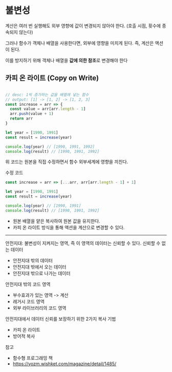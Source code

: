 # 불변성

계산은 여러 번 실행해도 외부 영향에 값이 변경되지 않아야 한다.
(호출 시점, 횟수에 종속되지 않는다)

그러나 함수가 객체나 배열을 사용한다면, 외부에 영향을 미치게 된다. 즉, 계산은 액션이 된다.

이를 방지하기 위해 객체나 배열을 **값에 의한 참조**로 변경해야 한다


## 카피 온 라이트 (Copy on Write)
```jsx

// desc: 1씩 증가하는 값을 배열에 넣는 함수
// output: [1] -> [1, 2] -> [1, 2, 3]
const increase = arr => {
  const value = arr[arr.length - 1]
  arr.push(value + 1)
  return arr
}

let year = [1990, 1991]
const result = increase(year)

console.log(year) // [1990, 1991, 1992]
console.log(result) // [1990, 1991, 1992]
```
위 코드는 원본을 직접 수정하면서 함수 외부세계에 영향을 끼친다. 


수정 코드
```jsx
const increase = arr => [...arr, arr[arr.length - 1] + 1]

let year = [1990, 1991]
const result = increase(year)

console.log(year) // [1990, 1991]
console.log(result) // [1990, 1991, 1992]
```
- 원본 배열을 얕은 복사하여 원본 값을 유지한다. 
- 카피 온 라이트 방식을 통해 액션을 계산으로 변경할 수 있다.

---

안전지대: 불변성이 지켜지는 영역, 즉 이 영역의 데이터는 신뢰할 수 있다.
신뢰할 수 없는 데이터
- 안전지대 밖의 데이터
- 안전지대 밖에서 오는 데이터
- 안진지대 밖으로 나가는 데이터


안전지대 밖의 코드 영역
- 부수효과가 있는 영역 -> 계산
- 레거시 코드 영역
- 외부 라이브러리의 코드 영역 

안전지대에서 데이터 신뢰를 보장하기 위한 2가지 복사 기법
- 카피 온 라이트
- 방어적 복사

참고
- 함수형 프로그래밍 책
- https://yozm.wishket.com/magazine/detail/1485/
